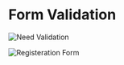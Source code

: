 # Form Validation

![Need Validation](https://user-images.githubusercontent.com/112838805/200743621-ce8133a5-f239-45e9-8efb-bebd26b47833.jpg)

![Registeration Form](https://user-images.githubusercontent.com/112838805/200743632-b5d4b639-e57b-4bfd-a501-ee73a47dc606.jpg)
